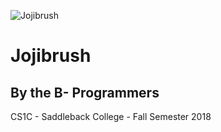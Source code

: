 ![Jojibrush](https://i.imgur.com/ArdFWg6.png)
# Jojibrush

## By the B- Programmers

CS1C - Saddleback College - Fall Semester 2018
